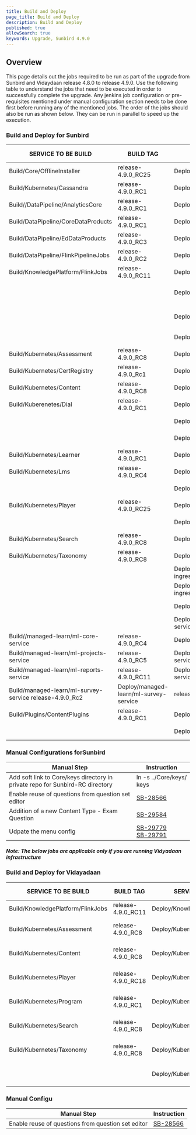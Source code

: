 ```yaml
---
title: Build and Deploy
page_title: Build and Deploy
description: Build and Deploy
published: true
allowSearch: true
keywords: Upgrade, Sunbird 4.9.0
---
```


## Overview

This page details out the jobs required to be run as part of the upgrade from Sunbird and Vidaydaan release 4.8.0 to release 4.9.0. Use the following table to understand the jobs that need to be executed in order to successfully complete the upgrade. Any jenkins job configuration or pre-requisites mentioned under manual configuration section needs to be done first before running any of the mentioned jobs. The order of the jobs should also be run as shown below. They can be run in parallel to speed up the execution.


### Build and Deploy for Sunbird

| SERVICE TO BE BUILD | BUILD TAG | SERVICE TO DEPLOY  | DEPLOY TAG  | COMMENTS  |
|-----------------------------------------|--------------------|--------------------------------------------|------------------------------------------------------------------------------------------------------------------------------------------------------------------|-------------------------------------------|
| Build/Core/OfflineInstaller | release-4.9.0_RC25  | Deploy/Core/OfflineInstaller| release-4.9.0_RC2  |  |
| Build/Kubernetes/Cassandra  | release-4.9.0_RC1   | Deploy/Kubernetes/Cassandra  | release-4.9.0_RC2 |   |
| Build//DataPipeline/AnalyticsCore | release-4.9.0_RC1 | Deploy/DataPipeline/AnalyticsCore | release-4.9.0_RC3 |  |
| Build/DataPipeline/CoreDataProducts | release-4.9.0_RC1 | Deploy//DataPipeline/CoreDataProducts | release-4.9.0_RC3 | |
| Build/DataPipeline/EdDataProducts | release-4.9.0_RC3 | Deploy/DataPipeline/EdDataProducts | release-4.9.0_RC3 | |
| Build/DataPipeline/FlinkPipelineJobs | release-4.9.0_RC2 | Deploy/DataPipeline/FlinkPipelineJobs | release-4.9.0_RC3 | |
| Build/KnowledgePlatform/FlinkJobs | release-4.9.0_RC11 | Deploy/KnowledgePlatform/FlinkJobs | release-4.9.0_RC1 | |
|               |    | Deploy/Kubernetes/UploadSchemas | release-4.9.0_RC2 | kp_branch_or_tag : release-4.9.0_RC8
|               |    | Deploy/Kubernetes/DialUploadSchema | release-4.9.0_RC2 | dial-repo tag : release-4.9.0_Rc1 |
|               |    | Deploy/Kubernetes/Analytics | release-4.9.0_Rc2 | |
| Build/Kubernetes/Assessment | release-4.9.0_RC8 | Deploy/Kubernetes/Assessment | release-4.9.0_RC2 | |
| Build/Kubernetes/CertRegistry | release-4.9.0_Rc1 | Deploy/Kubernetes/CertRegistry | release-4.9.0_RC2 | |
| Build/Kubernetes/Content | release-4.9.0_RC8 | Deploy/Kubernetes/Content | release-4.9.0_RC2 | |
| Build/Kuberenetes/Dial | release-4.9.0_RC1 | Deploy/Kubernetes/Dial | release-4.9.0_RC2 | |
|                        |                    | Deploy/Kubernetes/KnowledgeMW | release-4.9.0_RC2 | |
|                        |                   | Deploy/Kubernetes/Keycloak | release-4.9.0_RC2 | |
| Build/Kubernetes/Learner | release-4.9.0_RC1 | Deploy/Kubernetes/Learner | release-4.9.0_RC2 | |
| Build/Kubernetes/Lms | release-4.9.0_RC4 | Deploy/Kubernetes/Lms | release-4.9.0_Rc2 | |
|                      |                   | Deploy/Kubernetes/Notification | release-4.9.0_RC2 | |
| Build/Kubernetes/Player | release-4.9.0_RC25 | Deploy/Kubernetes/Player | release-4.9.0_RC2 | |
|                         |                    | Deploy/Kubernetes/Report | release-4.9.0_RC2 | |
| Build/Kubernetes/Search | release-4.9.0_RC8 | Deploy/Kubernetes/Search | release-4.9.0_RC2 | |
| Build/Kubernetes/Taxonomy | release-4.9.0_RC8 | Deploy/Kubernetes/Taxonomy | release-4.9.0_RC2 | |
|             |   | Deploy/Kubernetes/nginx-private-ingress | release-4.9.0_RC2 | |
|             |   | Deploy/Kubernetes/nginx-public-ingress | release-4.9.0_RC2 | |
|             |   | Deploy/Kubernetes/OnboardAPIs | release-4.9.0_Rc2 | |
|          |  | Deploy/managed-learn/ml-analytics-service  | release-4.9.0_RC2 | |
| Build//managed-learn/ml-core-service | release-4.9.0_RC4 | Deplo/managed-learn/ml-core-service | release-4.9.0_RC2 | |
| Build/managed-learn/ml-projects-service | release-4.9.0_RC5 | Deploy/managed-learn/ml-projects-service | release-4.9.0_RC2 | |
| Build/managed-learn/ml-reports-service | release-4.9.0_RC11 | Deploy/managed-learn/ml-reports-service | release-4.9.0_RC2 | |
| Build/managed-learn/ml-survey-service    release-4.9.0_Rc2 |   Deploy/managed-learn/ml-survey-service | release-4.9.0_RC2 | |
| Build/Plugins/ContentPlugins | release-4.9.0_RC1 | Deploy/Plugins/ContentPlugins | release-4.9.0_RC2 | |
|             |                   | Deploy/Sunbird-RC/Registry | release-4.9.0_RC2 | |


### Manual Configurations forSunbird

|Manual Step|Instruction|
|--------------------|--------------------|
| Add soft link to Core/keys directory in private repo for Sunbird-RC directory | ln -s ../Core/keys/ keys |
| Enable reuse of questions from question set editor | [SB-28566](https://project-sunbird.atlassian.net/browse/SB-28566) || Creation of a new tab called Question Sets to be created on Web Portal for searchability by users | [SB-29588](https://project-sunbird.atlassian.net/browse/SB-29588) |
| Addition of a new Content Type - Exam Question | [SB-29584](https://project-sunbird.atlassian.net/browse/SB-29584) |
| Udpate the menu config | [SB-29779](https://project-sunbird.atlassian.net/browse/SB-29779) <br> [SB-29791](https://project-sunbird.atlassian.net/browse/SB-29791) |

##### Note: The below jobs are applicable only if you are running Vidyadaan infrastructure


### Build and Deploy for Vidayadaan

| SERVICE TO BE BUILD               | BUILD TAG          | SERVICE TO DEPLOY                                 | DEPLOY TAG                                                | COMMENTS |
|-----------------------------------|--------------------|---------------------------------------------------|-----------------------------------------------------------|----------|
| Build/KnowledgePlatform/FlinkJobs | release-4.9.0_RC11 | Deploy/KnowledgePlatform/FlinkJobs | release-4.9.0_RC1 | `job_names_to_deploy: Choose all` |
| Build/Kubernetes/Assessment | release-4.9.0_RC8 | Deploy/Kubernetes/Assessment | release-4.9.0-vdn_RC1 |    |
| Build/Kubernetes/Content    | release-4.9.0_RC8  | Deploy/Kubernetes/Content    | release-4.9.0-vdn_RC1 |  |
| Build/Kubernetes/Player     | release-4.9.0_RC18 | Deploy/Kubernetes/Player     | release-4.9.0-vdn_RC1 |   |
| Build/Kubernetes/Program    | release-4.9.0_RC1  | Deploy/Kubernetes/Program    | release-4.9.0-vdn_RC1 |    |
| Build/Kubernetes/Search     | release-4.9.0_RC8  | Deploy/Kubernetes/Search     | release-4.9.0-vdn_RC1  |   |
| Build/Kubernetes/Taxonomy   | release-4.9.0_RC8  | Deploy/Kubernetes/Taxonomy   | release-4.9.0-vdn_RC1  |   |         
|  |    | Deploy/Kubernetes/UploadSchemas | release-4.9.0-vdn_RC1 | schema branch : release-4.9.0 |


### Manual Configu
| Manual Step                                                                                                       | Instruction                                                                 |
|-------------------------------------------------------------------------------------------------------------------|-----------------------------------------------------------------------------|
| Enable reuse of questions from question set editor | [SB-28566](https://project-sunbird.atlassian.net/browse/SB-28566)  |
